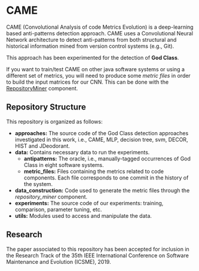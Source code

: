 # CAME
CAME (Convolutional Analysis of code Metrics Evolution) is a deep-learning based anti-patterns detection approach. CAME uses a Convolutional Neural Network architecture to detect anti-patterns from both structural and historical information mined from version control systems (e.g., Git).

This approach has been experimented for the detection of **God Class**.

If you want to train/test CAME on other java software systems or using a different set of metrics, you will need to produce some *metric files* in order to build the input matrices for our CNN. This can be done with the [RepositoryMiner](https://github.com/antoineBarbez/RepositoryMiner/) component. 

## Repository Structure
This repository is organized as follows:
* **approaches:** The source code of the God Class detection approaches investigated in this work, i.e., CAME, MLP, decision tree, svm, DECOR, HIST and JDeodorant.
* **data:** Contains necessary data to run the experiments.
  * **antipatterns:** The oracle, i.e., manually-tagged occurrences of God Class in eight software systems.
  * **metric_files:** Files containing the metrics related to code components. Each file corresponds to one commit in the history of the system.
* **data_construction:** Code used to generate the metric files through the *repository_miner* component.
* **experiments:** The source code of our experiments: training, comparison, parameter tuning, etc.
* **utils:** Modules used to access and manipulate the data.

## Research 
The paper associated to this repository has been accepted for inclusion in the Research Track of the 35th IEEE International Conference on Software Maintenance and Evolution (ICSME), 2019.
